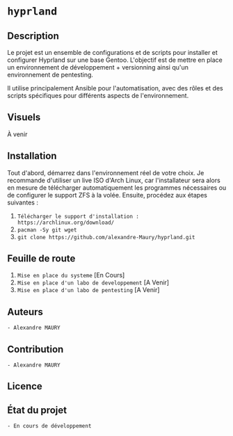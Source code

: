 # `hyprland`

## Description
Le projet est un ensemble de configurations et de scripts pour installer et configurer Hyprland sur une base Gentoo.
L'objectif est de mettre en place un environnement de développement + versionning ainsi qu'un environnement de pentesting.

Il utilise principalement Ansible pour l'automatisation, avec des rôles et des scripts spécifiques pour différents aspects de l'environnement.

## Visuels
À venir

## Installation

Tout d'abord, démarrez dans l'environnement réel de votre choix. Je recommande d'utiliser un live ISO d'Arch Linux, car l'installateur sera alors en mesure de télécharger automatiquement les programmes nécessaires ou de configurer le support ZFS à la volée. Ensuite, procédez aux étapes suivantes :

1. `Télécharger le support d'installation : https://archlinux.org/download/`
3. `pacman -Sy git wget`
3. `git clone https://github.com/alexandre-Maury/hyprland.git`


## Feuille de route
1. `Mise en place du systeme` [En Cours]
2. `Mise en place d'un labo de developpement` [A Venir]
3. `Mise en place d'un labo de pentesting` [A Venir]

## Auteurs
`- Alexandre MAURY`

## Contribution
`- Alexandre MAURY`

## Licence

## État du projet
`- En cours de développement`